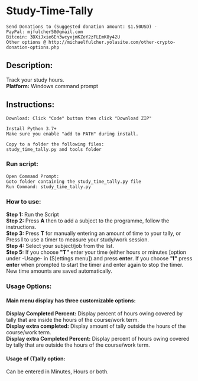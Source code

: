 # Study-Time-Tally

    Send Donations to (Suggested donation amount: $1.50USD) -
    PayPal: mjfulcher58@gmail.com
    Bitcoin: 3DXiJxie6En3wcyxjmKZeY2zFLEmK8y42U
    Other options @ http://michaelfulcher.yolasite.com/other-crypto-donation-options.php

## Description:
Track your study hours.  
**Platform:** Windows command prompt

## Instructions:
    Download: Click "Code" button then click "Download ZIP"
    
    Install Python 3.7+  
    Make sure you enable "add to PATH" during install.
        
    Copy to a folder the following files:
    study_time_tally.py and tools folder
    
### Run script:
    Open Command Prompt:
    Goto folder containing the study_time_tally.py file
    Run Command: study_time_tally.py

### How to use:
**Step 1:** Run the Script  
**Step 2:** Press **A** then **<enter>** to add a subject to the programme, follow the instructions.  
**Step 3:** Press **T** for manually entering an amount of time to your tally, or Press **I** to use a timer to measure your study/work session.  
**Step 4:** Select your subject/job from the list.  
**Step 5:** If you choose **"T"** enter your time (either hours or minutes [option under -Usage- in (S)ettings menu]) and press **enter**. If you choose **"I"** press **enter** when prompted to start the timer and enter again to stop the timer.  New time amounts are saved automatically.

### Usage Options:
#### Main menu display has three customizable options:  
**Display Completed Percent:** Display percent of hours owing covered by tally that are inside the hours of the course/work term.  
**Display extra completed:** Display amount of tally outside the hours of the course/work term.  
**Display extra Completed Percent:** Display percent of hours owing covered by tally that are outside the hours of the course/work term.  
    
#### Usage of (T)ally option:
Can be entered in Minutes, Hours or both.
